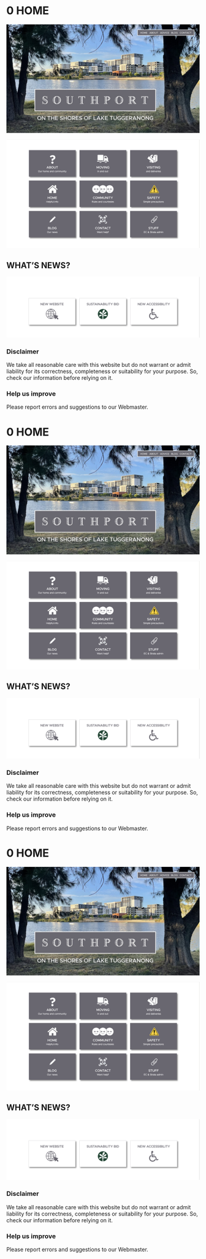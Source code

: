 # 0 HOME

![](./attachments/0-HOME-attachment-001.jpg)

![](./attachments/0-HOME-attachment-002.png)

## WHAT’S NEWS?

![](./attachments/0-HOME-attachment-003.png)

### Disclaimer

We take all reasonable care with this website but do not warrant or admit liability for its correctness, completeness or suitability for your purpose. So, check our information before relying on it.

### Help us improve

Please report errors and suggestions to our Webmaster.

# 0 HOME

![](./attachments/0-HOME-attachment-004.jpg)

![](./attachments/0-HOME-attachment-005.png)

## WHAT’S NEWS?

![](./attachments/0-HOME-attachment-006.png)

### Disclaimer

We take all reasonable care with this website but do not warrant or admit liability for its correctness, completeness or suitability for your purpose. So, check our information before relying on it.

### Help us improve

Please report errors and suggestions to our Webmaster.

# 0 HOME

![](./attachments/0-HOME-attachment-007.jpg)

![](./attachments/0-HOME-attachment-008.png)

## WHAT’S NEWS?

![](./attachments/0-HOME-attachment-009.png)

### Disclaimer

We take all reasonable care with this website but do not warrant or admit liability for its correctness, completeness or suitability for your purpose. So, check our information before relying on it.

### Help us improve

Please report errors and suggestions to our Webmaster.
